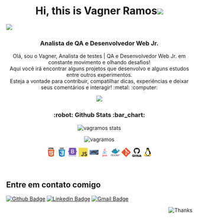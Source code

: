 <h1 align="center">Hi, this is Vagner Ramos<img src="https://raw.githubusercontent.com/kaueMarques/kaueMarques/master/hi.gif" width="30px"></h1>

<p align="left"> <img src="https://komarev.com/ghpvc/?username=vagramos&color=blue"> </p>

<h3 align="center">Analista de QA e Desenvolvedor Web Jr.</h3>

<p align="center">
 Olá, sou o Vagner, Analista de testes | QA e Desenvolvedor Web Jr. em constante movimento e olhando desafios!<br>
 Aqui você irá encontrar alguns projetos que desenvolvo e alguns estudos entre outros experimentos.<br>
 Esteja a vontade para contribuir, compatilhar dicas, experiências e deixar seus comentários e interagir! :metal: :computer:
</p>

 <p align="center">
 <!-- <img width="200" height="200" src="https://user-images.githubusercontent.com/48002360/117884840-7a76d480-b283-11eb-9cd3-bced7dc42b61.png"> -->
 <img width="300" src="https://raw.githubusercontent.com/gist/VagRamos/dc32790315d6e4c4b02f626f1af55650/raw/b0a20ce52ffaa21ff0484329e342ce962794b5ce/githubcard.svg">
</p>


<h3 align="center">:robot: Github Stats :bar_chart:</h3>

<p align="center">
  <img width="400em" src="https://github-readme-stats.vercel.app/api/top-langs/?username=vagramos&layout=compact&hide=Hack&theme=radical" alt="vagramos stats"/>
</p>

<p align="center">
 <img width="400em" src="https://github-readme-stats.vercel.app/api?username=vagramos&show_icons=true&theme=radical" alt="vagramos"/>
</p>

<p align="center">
 <img src="https://raw.githubusercontent.com/devicons/devicon/master/icons/html5/html5-original-wordmark.svg" alt="HTML5" width="25" height="25"/>
 <img src="https://raw.githubusercontent.com/devicons/devicon/master/icons/css3/css3-original-wordmark.svg" alt="CSS3" width="25" height="25"/>
 <img src="https://raw.githubusercontent.com/devicons/devicon/master/icons/bootstrap/bootstrap-plain-wordmark.svg" alt="Bootstrap" width="25" height="25"/>
 <img src="https://raw.githubusercontent.com/devicons/devicon/master/icons/javascript/javascript-original.svg" alt="Javascript" width="25" height="25"/>
 <img src="https://raw.githubusercontent.com/devicons/devicon/master/icons/php/php-original.svg" alt="PHP" width="25" height="25"/>
 <img src="https://raw.githubusercontent.com/devicons/devicon/master/icons/java/java-original-wordmark.svg" alt="Java" width="25" height="25"/>
 <img src="https://raw.githubusercontent.com/devicons/devicon/master/icons/docker/docker-original-wordmark.svg" alt="Docker" width="25" height="25"/>
 <img src="https://raw.githubusercontent.com/devicons/devicon/master/icons/git/git-original.svg" alt="Git" width="25" height="25"/>
 <img src="https://raw.githubusercontent.com/devicons/devicon/master/icons/github/github-original-wordmark.svg" alt="Github" width="25" height="25"/>
 <img src="https://raw.githubusercontent.com/devicons/devicon/master/icons/linux/linux-original.svg" alt="Linux" width="25" height="25"/>
</p>

<br>
<h2 align="left">Entre em contato comigo</h2>

[![Github Badge](https://img.shields.io/badge/-Github-000?style=flat-square&logo=Github&logoColor=white&link=link_do_seu_perfil_no_github)](https://github.com/vagramos)
[![Linkedin Badge](https://img.shields.io/badge/-LinkedIn-blue?style=flat-square&logo=Linkedin&logoColor=white&link=link_do_seu_perfil_no_linkedin)](https://www.linkedin.com/in/vagner-ramos/)
[![Gmail Badge](https://img.shields.io/badge/-Gmail-c14438?style=flat-square&logo=Gmail&logoColor=white&link=mailto:seu_email)](mailto:vag.pare@gmail.com)

<p align="right">
 <img src="https://user-images.githubusercontent.com/48002360/118191689-58b05580-b41b-11eb-8f68-50661bd24241.png" alt="Thanks" width="40" height="40"/>
</p>

<!-- ### Hi there 👋 -->
<!--
**VagRamos/VagRamos** is a ✨ _special_ ✨ repository because its `README.md` (this file) appears on your GitHub profile.

Here are some ideas to get you started:

- 🔭 I’m currently working on ...
- 🌱 I’m currently learning ...
- 👯 I’m looking to collaborate on ...
- 🤔 I’m looking for help with ...
- 💬 Ask me about ...
- 📫 How to reach me: ...
- 😄 Pronouns: ...
- ⚡ Fun fact: ...
- <div>Ícones feitos por <a href="https://www.freepik.com" title="Freepik">Freepik</a> from <a href="https://www.flaticon.com/br/" title="Flaticon">www.flaticon.com</a></div>
-->
